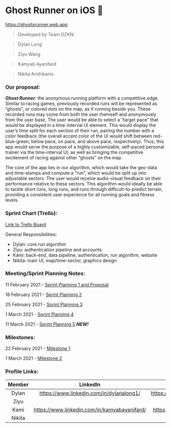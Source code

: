 # Ghost Runner on iOS :ghost:
https://ghostsrunner.web.app

> Developed by Team DZKN:

> Dylan Long  

> Ziyu Wang

> Kamyab Ayanifard

> Nikita Andrikanis

### Our proposal:

***Ghost Runner***: the anonymous running platform with a competitive edge. Similar to racing games, previously recorded runs will be represented as “ghosts”, or colored dots on the map, as if running beside you. These recorded runs may come from both the user themself and anonymously from the user base. The user would be able to select a “target pace” that would be displayed in a time-interval UI element. This would display the user’s time split for each section of their run, pairing the number with a color feedback (the overall accent color of the UI would shift between red-blue-green; below pace, on pace, and above pace, respectively). Thus, this app would serve the purpose of a highly customizable, self-paced personal trainer via the time-interval UI, as well as bringing the competitive excitement of racing against other “ghosts” on the map.

The core of the app lies in our algorithm, which would take the geo-data and time-stamps and compute a “run”, which would be split up into adjustable sectors. The user would receive audio-visual feedback on their performance relative to these sectors. This algorithm would ideally be able to tackle short runs, long runs, and runs through difficult-to-predict terrain, providing a consistent user experience for all running goals and fitness levels.

### Sprint Chart (Trello):
[Link to Trello Board](https://trello.com/b/EvIk6hce/dzkn-ghost-runner)

General Responsibilities:
- Dylan: core run algorithm
- Ziyu: authentication pipeline and accounts
- Kami: back-end, data pipeline, authentication, run algorithm, website
- Nikita: main UI, map/time-sector, graphics design

### Meeting/Sprint Planning Notes:

11 February 2021 - [Sprint Planning 1 and Proposal](https://docs.google.com/document/d/1Y4POqneNCZ1JXG9e6VGOsLXFdwB2L2I7I2TDs0K9TpU/edit?usp=sharing)

18 February 2021 - [Sprint Planning 2](https://docs.google.com/document/d/1WIuyM43pmhlOwvQq3lfGjFDhGgT85jWmO40kayEHhEU/edit?usp=sharing)

25 February 2021 - [Sprint Planning 3](https://docs.google.com/document/d/1W977kMpqJkgv5KH4pijB8ygc9R7gZMIT5jJi9BzREAg/edit?usp=sharing)

1 March 2021 - [Sprint Planning 4](https://docs.google.com/document/d/1mfccGnBMsnO_ylIYfPCAjiATX0Gm9TYbMSQI34YTee0/edit?usp=sharing)

11 March 2021 - [Sprint Planning 5](https://docs.google.com/document/d/14jFPHzd04NigO2q-CrvNjGCrvkJeEUzJ-lFWqiK57xw/edit?usp=sharing) ***NEW!***

### Milestones:

22 February 2021 - [Milestone 1](https://docs.google.com/document/d/1cL5qjSXlPTK8lDtkn_iZbdCze0-BJGtdw--Mh1lu0pw/edit?usp=sharing)

1 March 2021 - [Milestone 2](https://docs.google.com/document/d/1NXl5295iFcDbcbgTRkMIKKjs6uULBk3kL2gjudqogIo/edit?usp=sharing)

### Profile Links:

| Member | LinkedIn | Github |
|:------:|:--------:|:------:|
|  Dylan | https://www.linkedin.com/in/dylanalong1/ | https://github.com/dylanalong |
|  Ziyu  |  |  |
|  Kami  | https://www.linkedin.com/in/kamyabayanifard/ | https://github.com/kamiab1/ |
| Nikita |  |  |
